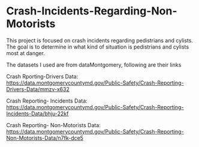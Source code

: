 # Crash-Incidents-Regarding-Non-Motorists
This project is focused on crash incidents regarding pedistrians and cylists. The goal is to determine in what kind of situation is pedistrians and cylists most at danger.

The datasets I used are from dataMontgomery, following are their links

Crash Rporting-Drivers Data: https://data.montgomerycountymd.gov/Public-Safety/Crash-Reporting-Drivers-Data/mmzv-x632

Crash Reporting- Incidents Data: https://data.montgomerycountymd.gov/Public-Safety/Crash-Reporting-Incidents-Data/bhju-22kf

Crash Reporting- Non-Motorists Data: https://data.montgomerycountymd.gov/Public-Safety/Crash-Reporting-Non-Motorists-Data/n7fk-dce5
